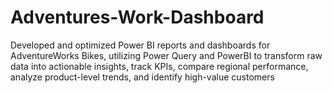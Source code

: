 # Adventures-Work-Dashboard
Developed and optimized Power BI reports and dashboards for AdventureWorks Bikes, utilizing Power Query and
PowerBI to transform raw data into actionable insights, track KPIs, compare regional performance, analyze
product-level trends, and identify high-value customers
